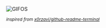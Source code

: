 <div align="justify">
<picture>
    <source media="(prefers-color-scheme: dark)" srcset="https://i.ibb.co/NndHjqd7/output-gif.gif">
    <source media="(prefers-color-scheme: light)" srcset="https://i.ibb.co/NndHjqd7/output-gif.gif">
    <img alt="GIFOS" src="https://i.ibb.co/NndHjqd7/output-gif.gif">
</picture>

<sub><i>inspired from [x0rzavi/github-readme-terminal](https://github.com/x0rzavi/github-readme-terminal)</i></sub>

</div>

<!-- Image deletion URL: https://ibb.co/0VRdMLRQ/50bb43c04b4e3c2122816a584ddc08fe -->